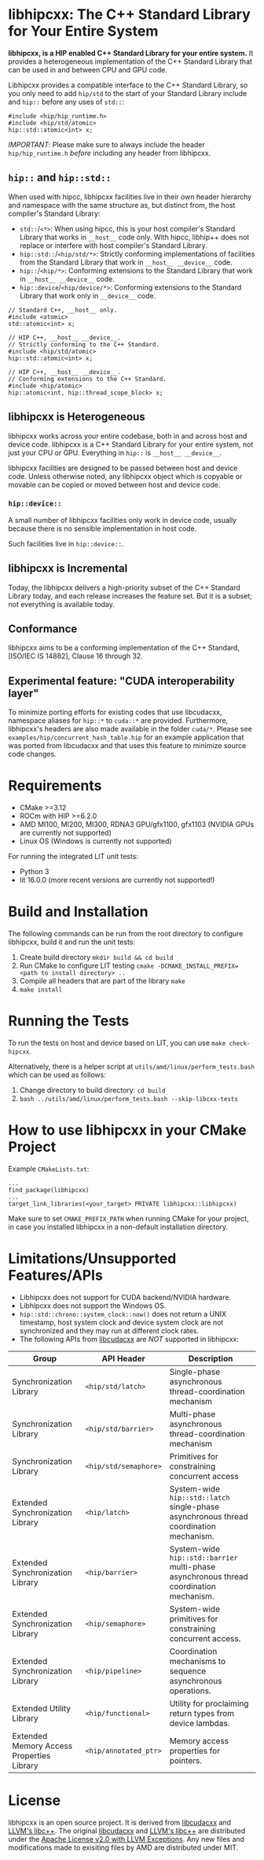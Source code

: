 <!-- MIT License
  -- 
  -- Modifications Copyright (c) 2024 Advanced Micro Devices, Inc.
  -- 
  -- Permission is hereby granted, free of charge, to any person obtaining a copy
  -- of this software and associated documentation files (the "Software"), to deal
  -- in the Software without restriction, including without limitation the rights
  -- to use, copy, modify, merge, publish, distribute, sublicense, and/or sell
  -- copies of the Software, and to permit persons to whom the Software is
  -- furnished to do so, subject to the following conditions:
  -- 
  -- The above copyright notice and this permission notice shall be included in all
  -- copies or substantial portions of the Software.
  -- 
  -- THE SOFTWARE IS PROVIDED "AS IS", WITHOUT WARRANTY OF ANY KIND, EXPRESS OR
  -- IMPLIED, INCLUDING BUT NOT LIMITED TO THE WARRANTIES OF MERCHANTABILITY,
  -- FITNESS FOR A PARTICULAR PURPOSE AND NONINFRINGEMENT. IN NO EVENT SHALL THE
  -- AUTHORS OR COPYRIGHT HOLDERS BE LIABLE FOR ANY CLAIM, DAMAGES OR OTHER
  -- LIABILITY, WHETHER IN AN ACTION OF CONTRACT, TORT OR OTHERWISE, ARISING FROM,
  -- OUT OF OR IN CONNECTION WITH THE SOFTWARE OR THE USE OR OTHER DEALINGS IN THE
  -- SOFTWARE.
  -->


# libhipcxx: The C++ Standard Library for Your Entire System

**libhipcxx, is a HIP enabled C++ Standard Library for your entire system.**
It provides a heterogeneous implementation of the C++ Standard Library that
can be used in and between CPU and GPU code.

Libhipcxx provides a compatible interface to the C++ Standard Library, so you only need to add `hip/std` to the start of your Standard Library
include and `hip::` before any uses of `std::`:

```hip
#include <hip/hip_runtime.h>
#include <hip/std/atomic>
hip::std::atomic<int> x;
```

*IMPORTANT*: Please make sure to always include the header `hip/hip_runtime.h` *before* including any header from libhipcxx.

## `hip::` and `hip::std::`

When used with hipcc, libhipcxx facilities live in their own
  header hierarchy and namespace with the same structure as, but distinct from,
  the host compiler's Standard Library:

* `std::`/`<*>`: When using hipcc, this is your host compiler's Standard Library
      that works in `__host__` code only.
    With hipcc, libhip++ does not replace or interfere with host compiler's
      Standard Library.
* `hip::std::`/`<hip/std/*>`: Strictly conforming implementations of
      facilities from the Standard Library that work in `__host__ __device__`
      code.
* `hip::`/`<hip/*>`: Conforming extensions to the Standard Library that
      work in `__host__ __device__` code.
* `hip::device`/`<hip/device/*>`: Conforming extensions to the Standard
      Library that work only in `__device__` code.

```hip
// Standard C++, __host__ only.
#include <atomic>
std::atomic<int> x;

// HIP C++, __host__ __device__.
// Strictly conforming to the C++ Standard.
#include <hip/std/atomic>
hip::std::atomic<int> x;

// HIP C++, __host__ __device__.
// Conforming extensions to the C++ Standard.
#include <hip/atomic>
hip::atomic<int, hip::thread_scope_block> x;
```

## libhipcxx is Heterogeneous

libhipcxx works across your entire codebase, both in and
  across host and device code.
libhipcxx is a C++ Standard Library for your entire system, not just your CPU or
  GPU.
Everything in `hip::` is `__host__ __device__`.

libhipcxx facilities are designed to be passed between host and device code.
Unless otherwise noted, any libhipcxx object which is copyable or movable can be
  copied or moved between host and device code.

### `hip::device::`

A small number of libhipcxx facilities only work in device code, usually because
  there is no sensible implementation in host code.

Such facilities live in `hip::device::`.

## libhipcxx is Incremental

Today, the libhipcxx delivers a high-priority subset of the
  C++ Standard Library today, and each release increases the feature set.
But it is a subset; not everything is available today.

## Conformance

libhipcxx aims to be a conforming implementation of the
  C++ Standard, [ISO/IEC IS 14882], Clause 16 through 32.

## Experimental feature: "CUDA interoperability layer"

To minimize porting efforts for existing codes that use libcudacxx, 
namespace aliases for `hip::*` to `cuda::*` are provided. 
Furthermore, libhipcxx's headers are also made available in the folder
`cuda/*`.
Please see `examples/hip/concurrent_hash_table.hip` for an
example application that was ported from libcudacxx and that uses
this feature to minimize source code changes. 

# Requirements 
- CMake >=3.12
- ROCm with HIP >=6.2.0 
- AMD MI100, MI200, MI300, RDNA3 GPU/gfx1100, gfx1103 (NVIDIA GPUs are currently not supported)
- Linux OS (Windows is currently not supported)

For running the integrated LIT unit tests:
- Python 3
- lit 16.0.0 (more recent versions are currently not supported!)

# Build and Installation

The following commands can be run from the root directory to configure libhipcxx, build it and run the unit tests:

1) Create build directory
`mkdir build && cd build`
2) Run CMake to configure LIT testing
`cmake -DCMAKE_INSTALL_PREFIX=<path to install directory> ..`
3) Compile all headers that are part of the library
`make`
4) `make install`

# Running the Tests
To run the tests on host and device based on LIT, you can use
`make check-hipcxx`.

Alternatively, there is a helper script at `utils/amd/linux/perform_tests.bash` which can be used as follows:
1) Change directory to build directory: `cd build`
2) `bash ../utils/amd/linux/perform_tests.bash --skip-libcxx-tests`

# How to use libhipcxx in your CMake Project

Example `CMakeLists.txt`:
```
...
find_package(libhipcxx)
...
target_link_libraries(<your_target> PRIVATE libhipcxx::libhipcxx)
```
Make sure to set `CMAKE_PREFIX_PATH` when running CMake for your project, in case you installed libhipcxx in a non-default installation directory.

# Limitations/Unsupported Features/APIs
- Libhipcxx does not support for CUDA backend/NVIDIA hardware.
- Libhipcxx does not support the Windows OS.
- `hip::std::chrono::system_clock::now()` does not return a UNIX timestamp, host system clock and device system clock are not synchronized and they may run at different clock rates.
- The following APIs from [libcudacxx] are *NOT* supported in libhipcxx:

| Group                   | API Header                 | Description                                             |
| ----------------------- | -------------------------  | ------------------------------------------------------- |
| Synchronization Library | `<hip/std/latch>`       | Single-phase asynchronous thread-coordination mechanism |
| Synchronization Library | `<hip/std/barrier>`      | Multi-phase asynchronous thread-coordination mechanism  | 
| Synchronization Library | `<hip/std/semaphore>`    | Primitives for constraining concurrent access           |
| Extended Synchronization Library | `<hip/latch>`    | System-wide `hip::std::latch` single-phase asynchronous thread coordination mechanism.|
| Extended Synchronization Library | `<hip/barrier>`    | System-wide `hip::std::barrier` multi-phase asynchronous thread coordination mechanism.|
| Extended Synchronization Library | `<hip/semaphore>`    | System-wide primitives for constraining concurrent access.|
| Extended Synchronization Library | `<hip/pipeline>`    |  Coordination mechanisms to sequence asynchronous operations.|
| Extended Utility Library  | `<hip/functional>`         | Utility for proclaiming return types from device lambdas. |
| Extended Memory Access Properties Library  | `<hip/annotated_ptr>`         | Memory access properties for pointers. |

# License

libhipcxx is an open source project. It is derived from [libcudacxx] 
and [LLVM's libc++]. The original [libcudacxx] and [LLVM's libc++] are distributed under the [Apache License v2.0 with LLVM Exceptions]. Any new files and modifications made to exisiting files by AMD are distributed under MIT.

[libcudacxx]: https://github.com/nvidia/libcudacxx
[LLVM's libc++]: https://libcxx.llvm.org
[Apache License v2.0 with LLVM Exceptions]: https://llvm.org/LICENSE.txt

